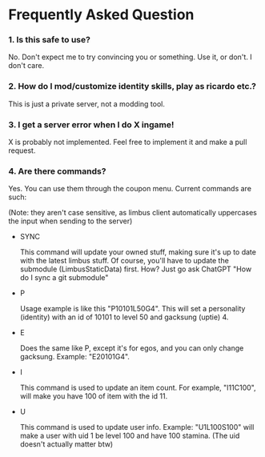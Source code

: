 # Frequently Asked Question
### 1. Is this safe to use?
No. Don't expect me to try convincing you or something. Use it, or don't. I don't care.

### 2. How do I mod/customize identity skills, play as ricardo etc.?
This is just a private server, not a modding tool. 

### 3. I get a server error when I do X ingame!
X is probably not implemented. Feel free to implement it and make a pull request.

### 4. Are there commands?
Yes. You can use them through the coupon menu. Current commands are such:

(Note: they aren't case sensitive, as limbus client automatically uppercases the input when sending to the server)

- SYNC

    This command will update your owned stuff, making sure it's up to date with the latest limbus stuff. Of course, you'll have to update the submodule (LimbusStaticData) first. How? Just go ask ChatGPT "How do I sync a git submodule"

- P

    Usage example is like this "P10101L50G4". This will set a personality (identity) with an id of 10101 to level 50 and gacksung (uptie) 4.

- E

    Does the same like P, except it's for egos, and you can only change gacksung. Example: "E20101G4".

- I

    This command is used to update an item count. For example, "I11C100", will make you have 100 of item with the id 11.

- U

    This command is used to update user info. Example: "U1L100S100" will make a user with uid 1 be level 100 and have 100 stamina. (The uid doesn't actually matter btw)
